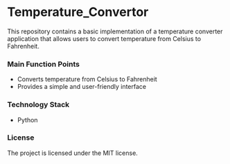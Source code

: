 # Temperature_Convertor
 
This repository contains a basic implementation of a temperature converter application that allows users to convert temperature from Celsius to Fahrenheit.

### Main Function Points
- Converts temperature from Celsius to Fahrenheit
- Provides a simple and user-friendly interface

### Technology Stack
- Python

### License
The project is licensed under the MIT license.
